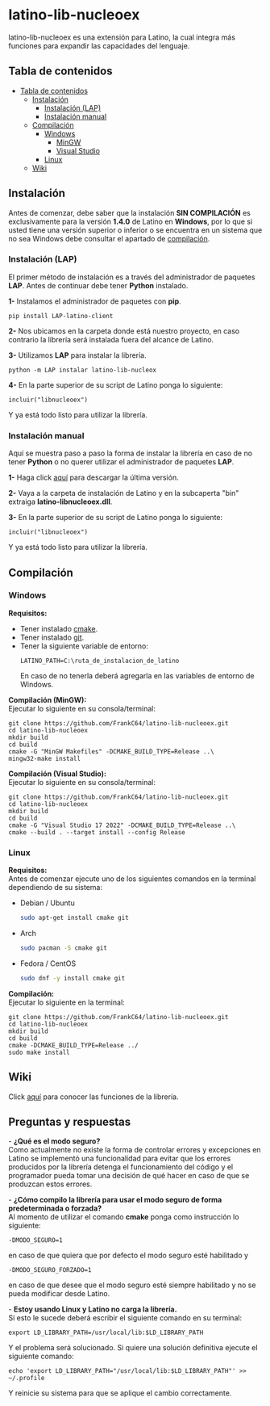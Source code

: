 # latino-lib-nucleoex
latino-lib-nucleoex es una extensión para Latino, la cual integra más funciones para expandir las capacidades del lenguaje.

<a name="tabla"></a>
## Tabla de contenidos
* [Tabla de contenidos](#tabla)
    * [Instalación](#instalacion)
        * [Instalación (LAP)](#instalacion_lap)
        * [Instalación manual](#instalacion_manual)
    * [Compilación](#compilacion)
        * [Windows](#windows)
            * [MinGW](#mingw)
            * [Visual Studio](#visual_studio)
        * [Linux](#linux)
    * [Wiki](#wiki)

<a name="instalacion"></a>
## Instalación
Antes de comenzar, debe saber que la instalación **SIN COMPILACIÓN** es exclusivamente para la versión **1.4.0** de Latino en **Windows**, por lo que si usted tiene una versión superior o inferior o se encuentra en un sistema que no sea Windows debe consultar el apartado de [compilación](#compilacion).

<a name="instalacion_lap"></a>
### Instalación (LAP)
El primer método de instalación es a través del administrador de paquetes **LAP**. Antes de continuar debe tener **Python** instalado.

**1-** Instalamos el administrador de paquetes con **pip**.
```Batch
pip install LAP-latino-client
```

**2-** Nos ubicamos en la carpeta donde está nuestro proyecto, en caso contrario la librería será instalada fuera del alcance de Latino.

**3-** Utilizamos **LAP** para instalar la librería.
```Batch
python -m LAP instalar latino-lib-nucleox
```

**4-** En la parte superior de su script de Latino ponga lo siguiente:
```Latino
incluir("libnucleoex")
```

Y ya está todo listo para utilizar la librería.

<a name="instalacion_manual"></a>
### Instalación manual
Aquí se muestra paso a paso la forma de instalar la librería en caso de no tener **Python** o no querer utilizar el administrador de paquetes **LAP**.

**1-** Haga click [aquí](https://github.com/FrankC64/latino-lib-nucleox/releases/latest/download/latino-lib-nucleox.zip) para descargar la última versión.

**2-** Vaya a la carpeta de instalación de Latino y en la subcaperta "bin" extraiga **latino-libnucleoex.dll**.

**3-** En la parte superior de su script de Latino ponga lo siguiente:
```Latino
incluir("libnucleoex")
```

Y ya está todo listo para utilizar la librería.

<a name="compilacion"></a>
## Compilación

<a name="windows"></a>
### Windows

**Requisitos:**
* Tener instalado [cmake](https://cmake.org/download/).
* Tener instalado [git](https://git-scm.com/download/win).
* Tener la siguiente variable de entorno:
    ```
    LATINO_PATH=C:\ruta_de_instalacion_de_latino
    ```
    En caso de no tenerla deberá agregarla en las variables de entorno de Windows.

<a name="mingw"></a>
**Compilación (MinGW):**<br>
Ejecutar lo siguiente en su consola/terminal:

```
git clone https://github.com/FrankC64/latino-lib-nucleoex.git
cd latino-lib-nucleoex
mkdir build
cd build
cmake -G "MinGW Makefiles" -DCMAKE_BUILD_TYPE=Release ..\
mingw32-make install
```

<a name="visual_studio"></a>
**Compilación (Visual Studio):**<br>
Ejecutar lo siguiente en su consola/terminal:

```
git clone https://github.com/FrankC64/latino-lib-nucleoex.git
cd latino-lib-nucleoex
mkdir build
cd build
cmake -G "Visual Studio 17 2022" -DCMAKE_BUILD_TYPE=Release ..\
cmake --build . --target install --config Release
```

<a name="linux"></a>
### Linux

**Requisitos:**<br>
Antes de comenzar ejecute uno de los siguientes comandos en la terminal dependiendo de su sistema:
* Debian / Ubuntu
    ```Bash
    sudo apt-get install cmake git
    ```
* Arch
    ```Bash
    sudo pacman -S cmake git
    ```
* Fedora / CentOS
    ```Bash
    sudo dnf -y install cmake git
    ```

**Compilación:**<br>
Ejecutar lo siguiente en la terminal:

```
git clone https://github.com/FrankC64/latino-lib-nucleoex.git
cd latino-lib-nucleoex
mkdir build
cd build
cmake -DCMAKE_BUILD_TYPE=Release ../
sudo make install
```

<a name="wiki"></a>
## Wiki
Click [aquí](https://github.com/FrankC64/latino-lib-nucleoex/wiki) para conocer las funciones de la librería.

## Preguntas y respuestas
\- **¿Qué es el modo seguro?**<br>
Como actualmente no existe la forma de controlar errores y excepciones en Latino se implementó una funcionalidad para evitar que los errores producidos por la librería detenga el funcionamiento del código y el programador pueda tomar una decisión de qué hacer en caso de que se produzcan estos errores.

\- **¿Cómo compilo la librería para usar el modo seguro de forma predeterminada o forzada?**<br>
Al momento de utilizar el comando **cmake** ponga como instrucción lo siguiente:
```
-DMODO_SEGURO=1
```

en caso de que quiera que por defecto el modo seguro esté habilitado y 

```
-DMODO_SEGURO_FORZADO=1
```

en caso de que desee que el modo seguro esté siempre habilitado y no se pueda modificar desde Latino.

\- **Estoy usando Linux y Latino no carga la librería.**<br>
Si esto le sucede deberá escribir el siguiente comando en su terminal:

```
export LD_LIBRARY_PATH=/usr/local/lib:$LD_LIBRARY_PATH
```

Y el problema será solucionado. Si quiere una solución definitiva ejecute el siguiente comando:

```
echo 'export LD_LIBRARY_PATH="/usr/local/lib:$LD_LIBRARY_PATH"' >> ~/.profile
```

Y reinicie su sistema para que se aplique el cambio correctamente.
